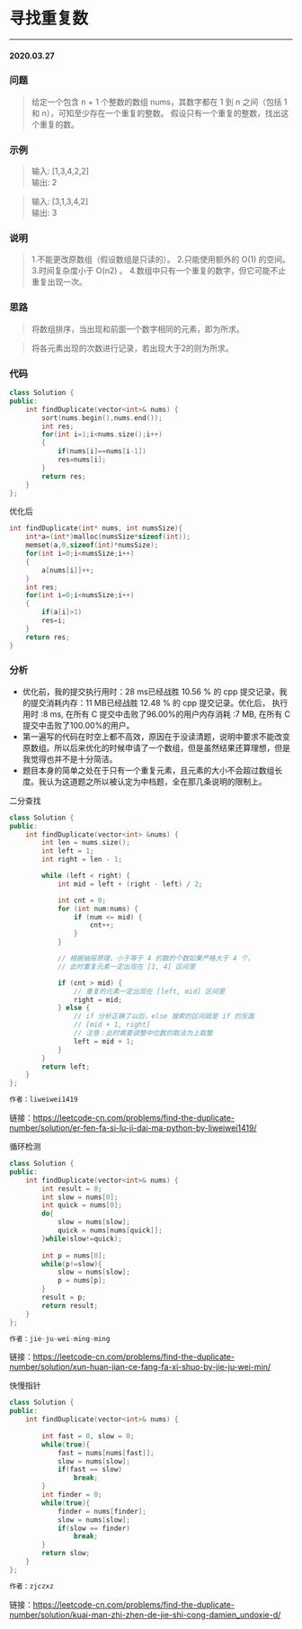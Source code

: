 # 寻找重复数
***
#### 2020.03.27

### 问题
>给定一个包含 n + 1 个整数的数组 nums，其数字都在 1 到 n 之间（包括 1 和 n），可知至少存在一个重复的整数。
假设只有一个重复的整数，找出这个重复的数。

### 示例
>输入: [1,3,4,2,2]     
输出: 2          

>输入: [3,1,3,4,2]          
输出: 3         

### 说明
>1.不能更改原数组（假设数组是只读的）。
2.只能使用额外的 O(1) 的空间。
3.时间复杂度小于 O(n2) 。
4.数组中只有一个重复的数字，但它可能不止重复出现一次。        

### 思路
>将数组排序，当出现和前面一个数字相同的元素，即为所求。         

>将各元素出现的次数进行记录，若出现大于2的则为所求。

### 代码
```c++
class Solution {
public:
    int findDuplicate(vector<int>& nums) {
        sort(nums.begin(),nums.end());
        int res;
        for(int i=1;i<nums.size();i++)
        {
            if(nums[i]==nums[i-1])
            res=nums[i];
        }
        return res;
    }
};
```
优化后
```c
int findDuplicate(int* nums, int numsSize){
    int*a=(int*)malloc(numsSize*sizeof(int));
    memset(a,0,sizeof(int)*numsSize);
    for(int i=0;i<numsSize;i++)
    {
        a[nums[i]]++;
    }
    int res;
    for(int i=0;i<numsSize;i++)
    {
        if(a[i]>1)
        res=i;
    }
    return res;
}
```

### 分析
 - 优化前，我的提交执行用时：28 ms已经战胜 10.56 % 的 cpp 提交记录，我的提交消耗内存：11 MB已经战胜 12.48 % 的 cpp 提交记录。优化后，
   执行用时 :8 ms, 在所有 C 提交中击败了96.00%的用户内存消耗 :7 MB, 在所有 C 提交中击败了100.00%的用户。
 - 第一遍写的代码在时空上都不高效，原因在于没读清题，说明中要求不能改变原数组。所以后来优化的时候申请了一个数组，但是虽然结果还算理想，但是
   我觉得也并不是十分简洁。
 - 题目本身的简单之处在于只有一个重复元素，且元素的大小不会超过数组长度。我认为这道题之所以被认定为中档题，全在那几条说明的限制上。
 
二分查找
```c++
class Solution {
public:
    int findDuplicate(vector<int> &nums) {
        int len = nums.size();
        int left = 1;
        int right = len - 1;

        while (left < right) {
            int mid = left + (right - left) / 2;

            int cnt = 0;
            for (int num:nums) {
                if (num <= mid) {
                    cnt++;
                }
            }

            // 根据抽屉原理，小于等于 4 的数的个数如果严格大于 4 个，
            // 此时重复元素一定出现在 [1, 4] 区间里

            if (cnt > mid) {
                // 重复的元素一定出现在 [left, mid] 区间里
                right = mid;
            } else {
                // if 分析正确了以后，else 搜索的区间就是 if 的反面
                // [mid + 1, right]
                // 注意：此时需要调整中位数的取法为上取整
                left = mid + 1;
            }
        }
        return left;
    }
};

作者：liweiwei1419
```
链接：https://leetcode-cn.com/problems/find-the-duplicate-number/solution/er-fen-fa-si-lu-ji-dai-ma-python-by-liweiwei1419/

循环检测
```c++
class Solution {
public:
    int findDuplicate(vector<int>& nums) {
        int result = 0;
        int slow = nums[0];
        int quick = nums[0];
        do{
            slow = nums[slow];
            quick = nums[nums[quick]];
        }while(slow!=quick);
        
        int p = nums[0];
        while(p!=slow){
            slow = nums[slow];
            p = nums[p];
        }
        result = p;
        return result;
    }
};

作者：jie-ju-wei-ming-ming
```
链接：https://leetcode-cn.com/problems/find-the-duplicate-number/solution/xun-huan-jian-ce-fang-fa-xi-shuo-by-jie-ju-wei-min/

快慢指针
```c++
class Solution {
public:
    int findDuplicate(vector<int>& nums) {
        
        int fast = 0, slow = 0;
        while(true){
            fast = nums[nums[fast]];
            slow = nums[slow];
            if(fast == slow)
                break;
        }
        int finder = 0;
        while(true){
            finder = nums[finder];
            slow = nums[slow];
            if(slow == finder)
                break;        
        }
        return slow;
    }
};

作者：zjczxz
```
链接：https://leetcode-cn.com/problems/find-the-duplicate-number/solution/kuai-man-zhi-zhen-de-jie-shi-cong-damien_undoxie-d/
